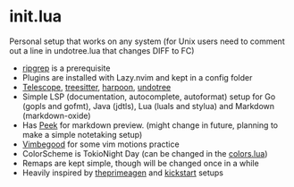 # init.lua

Personal setup that works on any system (for Unix users need to comment out a line in undotree.lua that changes DIFF to FC)
- [ripgrep](https://github.com/BurntSushi/ripgrep) is a prerequisite
- Plugins are installed with Lazy.nvim and kept in a config folder
- [Telescope](https://gihub.com/nvim-telescope/telescope.nvim), [treesitter](https://github.com/nvim-treesitter/nvim-treesitter), [harpoon](https://github.com/ThePrimeagen/harpoon), [undotree](https://github.com/mbbill/undotree)
- Simple LSP (documentation, autocomplete, autoformat) setup for Go (gopls and gofmt), Java (jdtls), Lua (luals and stylua) and Markdown (markdown-oxide)
- Has [Peek](https://github.com/toppair/peek.nvim/) for markdown preview. (might change in future, planning to make a simple notetaking setup)
- [Vimbegood](https://github.com/theprimeagen/vim-be-good) for some vim motions practice
- ColorScheme is TokioNight Day (can be changed in the [colors.lua](lua/config/lazy/colors.lua))
- Remaps are kept simple, though will be changed once in a while
- Heavily inspired by [theprimeagen](https://github.com/nvim-lua/init.lua) and [kickstart](https://github.com/nvim-lua/kickstart.nvim/) setups

